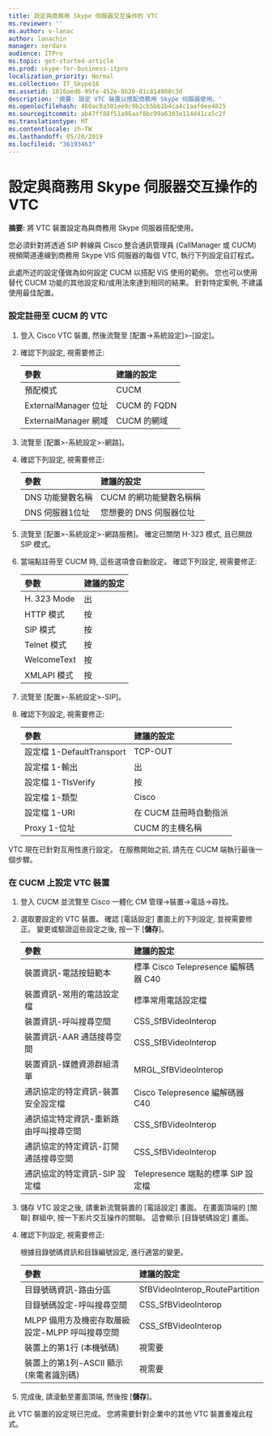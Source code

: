 ```yaml
---
title: 設定與商務用 Skype 伺服器交互操作的 VTC
ms.reviewer: ''
ms.author: v-lanac
author: lanachin
manager: serdars
audience: ITPro
ms.topic: get-started-article
ms.prod: skype-for-business-itpro
localization_priority: Normal
ms.collection: IT_Skype16
ms.assetid: 1016aed6-99fe-452e-8b20-81c814808c3d
description: '摘要: 設定 VTC 裝置以搭配商務用 Skype 伺服器使用。'
ms.openlocfilehash: 460ac0a301ee9c9b2cb5bb1b4ca4c1aaf6ee4825
ms.sourcegitcommit: ab47ff88f51a96aaf8bc99a6303e114d41ca5c2f
ms.translationtype: MT
ms.contentlocale: zh-TW
ms.lasthandoff: 05/20/2019
ms.locfileid: "36193463"
---
```

# <a name="configure-a-vtc-for-interoperation-with-skype-for-business-server"></a>設定與商務用 Skype 伺服器交互操作的 VTC
 
**摘要:** 將 VTC 裝置設定為與商務用 Skype 伺服器搭配使用。
  
您必須針對將透過 SIP 幹線與 Cisco 整合通訊管理員 (CallManager 或 CUCM) 視頻閘道連線到商務用 Skype VIS 伺服器的每個 VTC, 執行下列設定自訂程式。
  
此處所述的設定僅做為如何設定 CUCM 以搭配 VIS 使用的範例。 您也可以使用替代 CUCM 功能的其他設定和/或用法來達到相同的結果。 針對特定案例, 不建議使用最佳配置。
  
### <a name="configure-a-vtc-registered-with-cucm"></a>設定註冊至 CUCM 的 VTC

1. 登入 Cisco VTC 裝置, 然後流覽至 [配置-\>系統設定]\>-[設定]。
    
2. 確認下列設定, 視需要修正: 
    
   |**參數**|**建議的設定**|
   |:-----|:-----|
   |預配模式  <br/> | CUCM <br/> |
   |ExternalManager 位址  <br/> | CUCM 的 FQDN <br/> |
   | ExternalManager 網域 <br/> |CUCM 的網域  <br/> |
   
3. 流覽至 [配置\>-系統設定\>-網路]。
    
4. 確認下列設定, 視需要修正: 
    
   |**參數**|**建議的設定**|
   |:-----|:-----|
   |DNS 功能變數名稱  <br/> | CUCM 的網功能變數名稱稱 <br/> |
   |DNS 伺服器1位址  <br/> | 您想要的 DNS 伺服器位址 <br/> |
   
5. 流覽至 [配置\>-系統設定\>-網路服務]。 確定已關閉 H-323 模式, 且已開啟 SIP 模式。 
    
6. 當端點註冊至 CUCM 時, 這些選項會自動設定。 確認下列設定, 視需要修正: 
    
   |**參數**|**建議的設定**|
   |:-----|:-----|
   |H. 323 Mode  <br/> | 出 <br/> |
   |HTTP 模式  <br/> | 按 <br/> |
   | SIP 模式 <br/> | 按 <br/> |
   |Telnet 模式  <br/> | 按 <br/> |
   |WelcomeText  <br/> | 按 <br/> |
   |XMLAPI 模式  <br/> | 按 <br/> |
   
7. 流覽至 [配置\>-系統設定\>-SIP]。
    
8. 確認下列設定, 視需要修正: 
    
   |**參數**|**建議的設定**|
   |:-----|:-----|
   |設定檔 1-DefaultTransport  <br/> | TCP-OUT <br/> |
   |設定檔 1-輸出  <br/> | 出 <br/> |
   |設定檔 1-TlsVerify  <br/> | 按 <br/> |
   |設定檔 1-類型  <br/> | Cisco <br/> |
   |設定檔 1-URI  <br/> | 在 CUCM 註冊時自動指派 <br/> |
   |Proxy 1-位址  <br/> |CUCM 的主機名稱  <br/> |
   
VTC 現在已針對互用性進行設定。 在服務開始之前, 請先在 CUCM 端執行最後一個步驟。
### <a name="configure-vtc-devices-on-cucm"></a>在 CUCM 上設定 VTC 裝置

1. 登入 CUCM 並流覽至 Cisco 一體化 CM 管理-\>裝置-\>電話-\>尋找。 
    
2. 選取要設定的 VTC 裝置。 確認 [電話設定] 畫面上的下列設定, 並視需要修正。 變更或驗證這些設定之後, 按一下 [**儲存**]。
    
   |**參數**|**建議的設定**|
   |:-----|:-----|
   |裝置資訊-電話按鈕範本  <br/> | 標準 Cisco Telepresence 編解碼器 C40 <br/> |
   |裝置資訊-常用的電話設定檔  <br/> | 標準常用電話設定檔 <br/> |
   |裝置資訊-呼叫搜尋空間  <br/> | CSS_SfBVideoInterop <br/> |
   |裝置資訊-AAR 通話搜尋空間  <br/> | CSS_SfBVideoInterop <br/> |
   |裝置資訊-媒體資源群組清單  <br/> | MRGL_SfBVideoInterop <br/> |
   |通訊協定的特定資訊-裝置安全設定檔  <br/> | Cisco Telepresence 編解碼器 C40 <br/> |
   |通訊協定特定資訊-重新路由呼叫搜尋空間  <br/> | CSS_SfBVideoInterop <br/> |
   |通訊協定的特定資訊-訂閱通話搜尋空間  <br/> | CSS_SfBVideoInterop <br/> |
   |通訊協定的特定資訊-SIP 設定檔  <br/> | Telepresence 端點的標準 SIP 設定檔 <br/> |
   
3. 儲存 VTC 設定之後, 請重新流覽裝置的 [電話設定] 畫面。 在畫面頂端的 [關聯] 群組中, 按一下影片交互操作的關聯。 這會顯示 [目錄號碼設定] 畫面。 
    
4. 確認下列設定, 視需要修正: 
    
    根據目錄號碼資訊和目錄編號設定, 進行適當的變更。
    
   |**參數**|**建議的設定**|
   |:-----|:-----|
   | 目錄號碼資訊-路由分區 <br/> | SfBVideoInterop_RoutePartition <br/> |
   |目錄號碼設定-呼叫搜尋空間  <br/> | CSS_SfBVideoInterop <br/> |
   |MLPP 備用方及機密存取層級設定-MLPP 呼叫搜尋空間  <br/> | CSS_SfBVideoInterop <br/> |
   |裝置上的第1行 (本機號碼)  <br/> | 視需要 <br/> |
   |裝置上的第1列-ASCII 顯示 (來電者識別碼)  <br/> | 視需要 <br/> |
   
5. 完成後, 請滾動至畫面頂端, 然後按 [**儲存**]。 
    
此 VTC 裝置的設定現已完成。 您將需要針對企業中的其他 VTC 裝置重複此程式。

